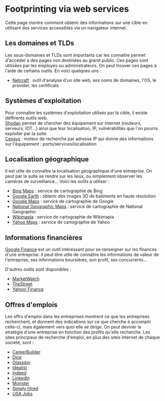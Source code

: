 # Footprinting via web services

Cette page montre comment obtenir des informations sur une cible en utilisant des services accessibles via un navigateur internet.

## Les domaines et TLDs

Les sous-domaines et TLDs sont importants car les connaître permet d'accéder à des pages 
non destinées au grand public. Ces pages sont utilisées par les employés ou administrateurs. 
On peut trouver ces pages à l'aide de certains outils. En voici quelques uns :

* [Netcraft](https://www.netcraft.com) : outil d'analyse d'un site web, ses noms de domaines, l'OS, le provider, les certificats

## Systèmes d'exploitation

Pour connaître les systèmes d'exploitation utilisés par la cible, il existe déffirents outils web.  
[Shodan](https://www.shodan.com) permet de chercher des équipement sur internet (routeurs, serveurs, IOT...) ainsi que leur localisation, IP, vulnérabilités que l'on pourra exploiter par la suite.  
[Censys](https://censys.io) : moteur de recherche par adresse IP qui donne des informations sur l'équipement : ports/services/localisation

## Localisation géographique

Il est utile de connaître la localisation géographique d'une entreprise. On peut par la suite se rendre sur les lieux, ou simplement observer les caméras de surveillance... Voici les outils à utiliser :

* [Bing Maps](https://www.bing.com/maps) : service de cartographie de Bing
* [Google Earth](https://earth.google.com) : obtenir des images 3D de batiments en haute résolution
* [Google Maps](https://maps.google.com) : service de cartographie de Google
* [National Geographic Maps](http://maps.nationalgeographic.com) : service de cartographie de National Geographic
* [Wikimapia](http://www.wikimapia.org) : service de cartographie de Wikimapia
* [Yahoo Maps](https://maps.yahoo.com) : service de cartographie de Yahoo

## Informations financières

[Google Finance](https://google.com/finance) est un outil intéréssant pour se renseigner sur les finances d'une entreprise. Il peut être utile de connaître les informations de valeur de l'entreprise, ses informations boursières, son profil, ses concurrents...

D'autres outils sont disponibles :

* [MarketWatch](https://wwww.marketwatch.com)
* [TheStreet](https://www.thestreet.com)
* [Yahoo! Finance](https://finance.yahoo.com)

## Offres d'emplois

Les offrs d'emploi dans les entreprises montrent ce que les entreprises recherchent, et donnent des indications sur ce que cherche à accomplir celle-ci, mais également vers quoi elle se dirige. On peut deviner la stratégie d'une entreprise en fonction des profils qu'elle recherche. Les sites principaux de recherche d'emploi, en plus des sites internet de chaque société, sont :

* [CareerBuilder](https://wwww.careerbuilder.com)
* [Dice](https://wwww.dice.com)
* [Glassdor](https://wwww.glassdor.com)
* [Idealist](https://wwww.idealist.org)
* [Indeed](https://wwww.indeed.com)
* [LinkedIn](https://wwww.linkedin.com)
* [Monster](https://wwww.monster.com)
* [Simply Hired](https://wwww.simplyhired.com)
* [USA Jobs](https://wwww.usajobs.gov)